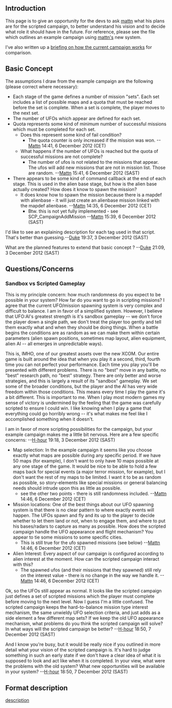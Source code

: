 ## Introduction

This page is to give an opportunity for the devs to ask
[mattn](User:mattn "wikilink") what his plans are for the scripted
campaign, to better understand his vision and to decide what role it
should have in the future. For reference, please see the file which
outlines an example campaign using [mattn's](User:mattn "wikilink") new
system.

I've also written up a [briefing on how the current campaign
works](Development/Specifications/Campaign "wikilink") for comparison.

## Basic Concept

The assumptions I draw from the example campaign are the following
(please correct where necessary):

- Each stage of the game defines a number of mission "sets". Each set
  includes a list of possible maps and a quota that must be reached
  before the set is complete. When a set is complete, the player moves
  to the next set.
- The number of UFOs which appear are defined for each set.
- Quota represents some kind of minimum number of successful missions
  which must be completed for each set.
  - Does this represent some kind of fail condition?
    - The quota counter is only increased if the mission was won.
      --[Mattn](User:Mattn "wikilink") 14:41, 6 December 2012 (CET)
  - What happens if the number of UFOs is reached but the quota of
    successful missions are not complete?
    - The number of ufos is not related to the missions that appear. The
      ufos will add new missions that are not in mission list. Those are
      random. --[Mattn](User:Mattn "wikilink") 15:41, 6 December 2012
      (SAST)
- There appears to be some kind of command callback at the end of each
  stage. This is used in the alien base stage, but how is the alien base
  actually created? How does it know to spawn the mission?
  - It does know how to spawn the mission because there is a mapdef with
    alienbase - it will just create an alienbase mission linked with the
    mapdef alienbase. --[Mattn](User:Mattn "wikilink") 14:35, 6 December
    2012 (CET)
    - Btw. this is not yet fully implemented - see
      SCP_CampaignAddMission --[Mattn](User:Mattn "wikilink") 15:39, 6
      December 2012 (SAST)


I'd like to see an explaining description for each tag used in that
script. That's better than guessing.--[Duke](User:Duke "wikilink")
19:37, 3 December 2012 (SAST)

What are the planned features to extend that basic concept ?
--[Duke](User:Duke "wikilink") 21:09, 3 December 2012 (SAST)

## Questions/Concerns

### Sandbox vs Scripted Gameplay

This is my principle concern: how much randomness do you expect to be
possible in your system? How far do you want to go in scripting
missions? I agree that the current UFO/mission spawning system is very
complex and difficult to balance. I am in favor of a simplified system.
However, I believe that UFO:AI's greatest strength is it's sandbox
gameplay -- we don't force the player down a single path, we don't treat
the player too gently and tell them exactly what and when they should be
doing things. When a battle begins the conditions are as random as we
can make them within certain parameters (alien spawn positions,
sometimes map layout, alien equipment, alien AI -- all emerges in
unpredictable ways).

This is, IMHO, one of our greatest assets over the new XCOM. Our entire
game is built around the idea that when you play it a second, third,
fourth time you can not perfect your performance. Each time you play
you'll be presented with different problems. There is no "best" move in
any battle, no "best" research path, no "best" strategy. There are only
better and worse strategies, and this is largely a result of its
"sandbox" gameplay. We set some of the broader conditions, but the
player and the AI has very wide freedom within those conditions. This
means every time I play the game it's a bit different. This is important
to me. When I play most modern games my sense of victory is undermined
by the feeling that the game was carefully scripted to ensure I could
win. I like knowing when I play a game that everything could go horribly
wrong -- it's what makes me feel like I accomplished something when it
doesn't.

I am in favor of more scripting possibilities for the campaign, but your
example campaign makes me a little bit nervous. Here are a few specific
concerns: --[H-hour](User:H-hour "wikilink") 19:18, 3 December 2012
(SAST)

- Map selection: In the example campaign it seems like you choose
  exactly what maps are possible during any specific period. If we have
  50 maps (for example), I don't want to only have 10 maps possible at
  any one stage of the game. It would be nice to be able to hold a few
  maps back for special events (a major terror mission, for example),
  but I don't want the rest of my maps to be limited. I want it to be as
  random as possible, so story-elements like special missions or general
  balancing needs should intrude upon this as little as possible.
  - see the other two points - there is still randomness included.
    --[Mattn](User:Mattn "wikilink") 14:46, 6 December 2012 (CET)
- Mission locations: One of the best things about our UFO spawning
  system is that there is no clear pattern to where exactly events will
  happen. The UFOs spawn and fly and its up to the player to decide
  whether to let them land or not, when to engage them, and where to put
  his bases/radars to capture as many as possible. How does the scripted
  campaign handle the UFO appearance and flight mechanism? You appear to
  tie some missions to some specific cities.
  - This is still true for the ufo spawned missions (see below)
    --[Mattn](User:Mattn "wikilink") 14:46, 6 December 2012 (CET)
- Alien Interest: Every aspect of our campaign is configured according
  to alien interest at the moment. How can the scripted campaign
  interact with this?
  - The spawned ufos (and their missions that they spawned) still rely
    on the interest value - there is no change in the way we handle it.
    --[Mattn](User:Mattn "wikilink") 14:46, 6 December 2012 (CET)

Ok, so the UFOs still appear as normal. It looks like the scripted
campaign just defines a set of scripted missions which the player must
complete before moving to the next level. Now I guess I'm a little
confused. The scripted campaign keeps the hard-to-balance mission type
interest mechanism, the same unwieldy UFO selection criteria, and just
adds as a side element a few different map sets? If we keep the old UFO
appearance mechanism, what problems do you think the scripted campaign
will solve? In what ways will the scripted campaign be better?
--[H-hour](User:H-hour "wikilink") 18:50, 7 December 2012 (SAST)

And I know you're busy, but it would be really nice if you outlined in
more detail what your vision of the scripted campaign is. It's hard to
judge something in such an early state if we don't have a clear idea of
what it is supposed to look and act like when it is completed. In your
view, what were the problems with the old system? What new opportunities
will be available in your system? --[H-hour](User:H-hour "wikilink")
18:50, 7 December 2012 (SAST)

## Format description

[description](UFO-Scripts/staticcampaign.ufo‎‎ "wikilink")
